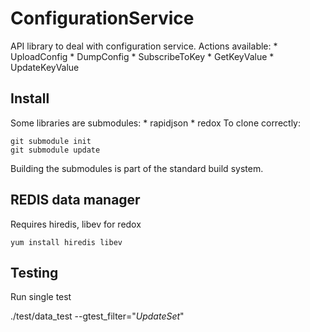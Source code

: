 ConfigurationService
=============

API library to deal with configuration service.
Actions available:
    * UploadConfig
    * DumpConfig
    * SubscribeToKey
    * GetKeyValue
    * UpdateKeyValue
    
Install
-----
Some libraries are submodules:
    * rapidjson
    * redox
To clone correctly:
```
git submodule init
git submodule update
```
Building the submodules is part of the standard build system.

REDIS data manager
-----

Requires hiredis, libev for redox 
```
yum install hiredis libev
```

Testing
------

Run single test

./test/data_test --gtest_filter="*UpdateSet*"
